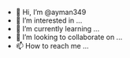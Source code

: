 - 👋 Hi, I’m @ayman349
- 👀 I’m interested in ...
- 🌱 I’m currently learning ...
- 💞️ I’m looking to collaborate on ...
- 📫 How to reach me ...

<!---
ayman349/ayman349 is a ✨ special ✨ repository because its `README.md` (this file) appears on your GitHub profile.
You can click the Preview link to take a look at your changes.
--->
